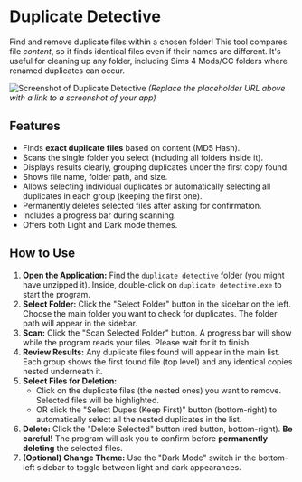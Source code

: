 
# Duplicate Detective

Find and remove duplicate files within a chosen folder! This tool compares file *content*, so it finds identical files even if their names are different. It's useful for cleaning up any folder, including Sims 4 Mods/CC folders where renamed duplicates can occur.

![Screenshot of Duplicate Detective](<PLACEHOLDER_URL_TO_YOUR_SCREENSHOT.png>)
*(Replace the placeholder URL above with a link to a screenshot of your app)*

## Features

* Finds **exact duplicate files** based on content (MD5 Hash).
* Scans the single folder you select (including all folders inside it).
* Displays results clearly, grouping duplicates under the first copy found.
* Shows file name, folder path, and size.
* Allows selecting individual duplicates or automatically selecting all duplicates in each group (keeping the first one).
* Permanently deletes selected files after asking for confirmation.
* Includes a progress bar during scanning.
* Offers both Light and Dark mode themes.

## How to Use

1.  **Open the Application:** Find the `duplicate detective` folder (you might have unzipped it). Inside, double-click on `duplicate detective.exe` to start the program.
2.  **Select Folder:** Click the "Select Folder" button in the sidebar on the left. Choose the main folder you want to check for duplicates. The folder path will appear in the sidebar.
3.  **Scan:** Click the "Scan Selected Folder" button. A progress bar will show while the program reads your files. Please wait for it to finish.
4.  **Review Results:** Any duplicate files found will appear in the main list. Each group shows the first found file (top level) and any identical copies nested underneath it.
5.  **Select Files for Deletion:**
    * Click on the duplicate files (the nested ones) you want to remove. Selected files will be highlighted.
    * OR click the "Select Dupes (Keep First)" button (bottom-right) to automatically select all the nested duplicates in the list.
6.  **Delete:** Click the "Delete Selected" button (red button, bottom-right). **Be careful!** The program will ask you to confirm before **permanently deleting** the selected files.
7.  **(Optional) Change Theme:** Use the "Dark Mode" switch in the bottom-left sidebar to toggle between light and dark appearances.
